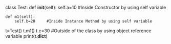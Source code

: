 class Test:
    def __init__(self):
        self.a=10     #Inside Constructor by using self variable

    def m1(self):
        self.b=20     #Inside Instance Method by using self variable       

t=Test()
t.m1()
t.c=30               #Outside of the class by using object reference variable
print(t.__dict__)
